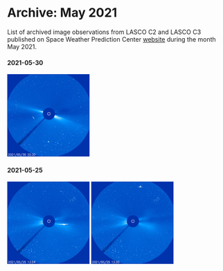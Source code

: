 # Archive: May 2021

List of archived image observations from LASCO C2 and LASCO C3 published on Space Weather Prediction Center [website](https://www.swpc.noaa.gov/products/lasco-coronagraph) during the month May 2021.


#### 2021-05-30

<a href="img/20210530-01.png"><img src="img/20210530-01.png" width="190"></a>

#### 2021-05-25

<a href="img/20210525-01.png"><img src="img/20210525-01.png" width="190"></a> <a href="img/20210525-02.png"><img src="img/20210525-02.png" width="190"></a>
